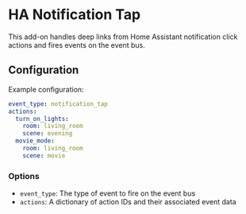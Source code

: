 # HA Notification Tap

This add-on handles deep links from Home Assistant notification click actions and fires events on the event bus.

## Configuration

Example configuration:

```yaml
event_type: notification_tap
actions:
  turn_on_lights:
    room: living_room
    scene: evening
  movie_mode:
    room: living_room
    scene: movie
```

### Options

- `event_type`: The type of event to fire on the event bus
- `actions`: A dictionary of action IDs and their associated event data
